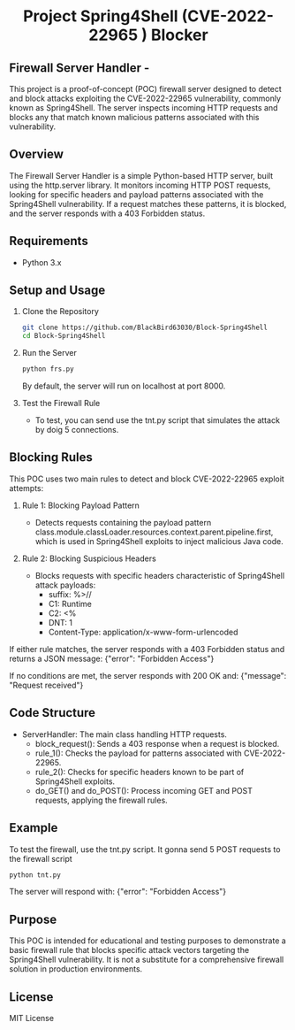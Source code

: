 <h1 align="center"> Project Spring4Shell (CVE-2022-22965 ) Blocker </h1>


## Firewall Server Handler - 
This project is a proof-of-concept (POC) firewall server designed to detect and block attacks exploiting the CVE-2022-22965 vulnerability, commonly known as Spring4Shell. The server inspects incoming HTTP requests and blocks any that match known malicious patterns associated with this vulnerability.

## Overview

The Firewall Server Handler is a simple Python-based HTTP server, built using the http.server library. It monitors incoming HTTP POST requests, looking for specific headers and payload patterns associated with the Spring4Shell vulnerability. If a request matches these patterns, it is blocked, and the server responds with a 403 Forbidden status.

## Requirements

- Python 3.x

## Setup and Usage

1. Clone the Repository
   ```bash
   git clone https://github.com/BlackBird63030/Block-Spring4Shell
   cd Block-Spring4Shell
   ```

2. Run the Server
   ```bash
   python frs.py
   ```
   By default, the server will run on localhost at port 8000.

3. Test the Firewall Rule
   - To test, you can send use the tnt.py script that simulates the attack by doig 5 connections.

## Blocking Rules

This POC uses two main rules to detect and block CVE-2022-22965 exploit attempts:

1. Rule 1: Blocking Payload Pattern
   - Detects requests containing the payload pattern class.module.classLoader.resources.context.parent.pipeline.first, which is used in Spring4Shell exploits to inject malicious Java code.

2. Rule 2: Blocking Suspicious Headers
   - Blocks requests with specific headers characteristic of Spring4Shell attack payloads:
     - suffix: %>//
     - C1: Runtime
     - C2: <%
     - DNT: 1
     - Content-Type: application/x-www-form-urlencoded

If either rule matches, the server responds with a 403 Forbidden status and returns a JSON message:
{"error": "Forbidden Access"}

If no conditions are met, the server responds with 200 OK and:
{"message": "Request received"}

## Code Structure

- ServerHandler: The main class handling HTTP requests.
  - block_request(): Sends a 403 response when a request is blocked.
  - rule_1(): Checks the payload for patterns associated with CVE-2022-22965.
  - rule_2(): Checks for specific headers known to be part of Spring4Shell exploits.
  - do_GET() and do_POST(): Process incoming GET and POST requests, applying the firewall rules.

## Example

To test the firewall, use the tnt.py script. It gonna send 5 POST requests to the firewall script
```bash
python tnt.py
```

The server will respond with:
{"error": "Forbidden Access"}

## Purpose

This POC is intended for educational and testing purposes to demonstrate a basic firewall rule that blocks specific attack vectors targeting the Spring4Shell vulnerability. It is not a substitute for a comprehensive firewall solution in production environments.

## License

MIT License
